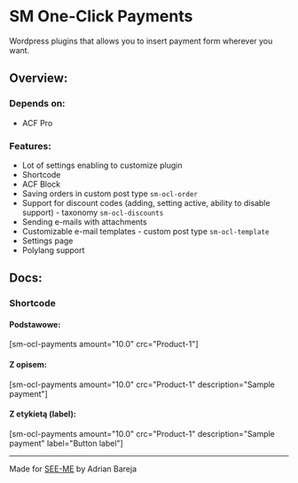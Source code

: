 # SM One-Click Payments

Wordpress plugins that allows you to insert payment form wherever you want.

## Overview:

### Depends on:

- ACF Pro

### Features:

- Lot of settings enabling to customize plugin
- Shortcode
- ACF Block
- Saving orders in custom post type `sm-ocl-order`
- Support for discount codes (adding, setting active, ability to disable support) - taxonomy `sm-ocl-discounts`
- Sending e-mails with attachments
- Customizable e-mail templates - custom post type `sm-ocl-template`
- Settings page
- Polylang support

## Docs:

### Shortcode

#### Podstawowe:
[sm-ocl-payments amount="10.0" crc="Product-1"]

#### Z opisem:
[sm-ocl-payments amount="10.0" crc="Product-1" description="Sample payment"]

#### Z etykietą (label):
[sm-ocl-payments amount="10.0" crc="Product-1" description="Sample payment" label="Button label"]

---
Made for <a href="https://see-me.pl" target="_blank">SEE-ME</a> by Adrian Bareja